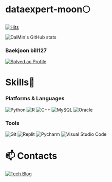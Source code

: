 # dataexpert-moon:full_moon:

[![Hits](https://hits.seeyoufarm.com/api/count/incr/badge.svg?url=https%3A%2F%2Fgithub.com%2Fdataexpert-moon&count_bg=%23FFBA87&title_bg=%23F7682D&icon=&icon_color=%23E7E7E7&title=hits&edge_flat=false)](https://hits.seeyoufarm.com)

![DalMin's GitHub stats](https://github-readme-stats.vercel.app/api?username=dataexpert-moon&show_icons=true&theme=radical)

### Baekjoon bill127
[![Solved.ac Profile](http://mazassumnida.wtf/api/v2/generate_badge?boj=bill127)](https://solved.ac/bill127/)


# Skills:clap:
### Platforms & Languages
![Python](https://img.shields.io/badge/Python-3776AB.svg?&style=for-the-badge&logo=Python&logoColor=white)
![R](https://img.shields.io/badge/R-276DC3.svg?&style=for-the-badge&logo=R&logoColor=white)
![C++](https://img.shields.io/badge/C++-00599C.svg?&style=for-the-badge&logo=C++&logoColor=white)
![MySQL](https://img.shields.io/badge/MySQL-4479A1.svg?&style=for-the-badge&logo=MySQL&logoColor=white)
![Oracle](https://img.shields.io/badge/Oracle-F80000.svg?&style=for-the-badge&logo=Oracle&logoColor=white)

### Tools
![Git](https://img.shields.io/badge/Git-F05032.svg?&style=for-the-badge&logo=Git&logoColor=white)
![Replit](https://img.shields.io/badge/Replit-667881.svg?&style=for-the-badge&logo=Replit&logoColor=white)
![Pycharm](https://img.shields.io/badge/PyCharm-000000.svg?&style=for-the-badge&logo=PyCharm&logoColor=white)
![Visual Studio Code](https://img.shields.io/badge/Visual%20Studio%20Code-F05032.svg?&style=for-the-badge&logo=Visual%20Studio%20Code&logoColor=white)


# :mailbox: Contacts
[![Tech Blog](https://img.shields.io/badge/Tech%20Blog-Tistory-brightgreen?style=for-the-badge&logo=github&link=https://data-flower.tistory.com/)](https://data-flower.tistory.com/)

